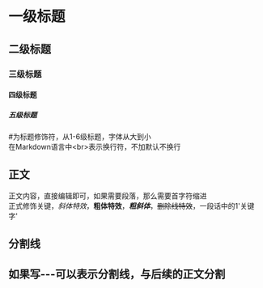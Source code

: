 # 一级标题
## 二级标题
### 三级标题
#### 四级标题
##### 五级标题

\#为标题修饰符，从1-6级标题，字体从大到小<br>
在Markdown语言中\<br\>表示换行符，不加默认不换行<br>

## 正文
  正文内容，直接编辑即可，如果需要段落，那么需要首字符缩进<br>
  正式修饰关键，*斜体特效*，**粗体特效**，***粗斜体***，~~删除线特效~~，一段话中的1'关键字'<br>
## 分割线
  如果写\-\-\-可以表示分割线，与后续的正文分割
  ---------
